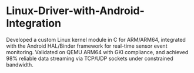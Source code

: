 # Linux-Driver-with-Android-Integration
Developed a custom Linux kernel module in C for ARM/ARM64, integrated with the Android HAL/Binder framework for real-time sensor event monitoring. Validated on QEMU ARM64 with GKI compliance, and achieved 98% reliable data streaming via TCP/UDP sockets under constrained bandwidth.
